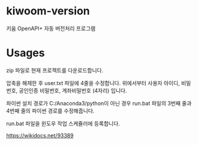 # kiwoom-version
키움 OpenAPI+ 자동 버전처리 프로그램

# Usages

zip 파일로 현재 프로젝트를 다운로드합니다. 

압축을 해제한 후 user.txt 파일에 4줄을 수정합니다. 위에서부터 사용자 아이디, 비밀번호, 공인인증 비밀번호, 계좌비밀번호 (4자리) 입니다. 

파이썬 설치 경로가 C:/Anaconda3/python이 아닌 경우 run.bat 파일의 3번째 줄과 4번째 줄의 파이썬 경로를 수정해줍니다. 

run.bat 파일을 윈도우 작업 스케쥴러에 등록합니다. 

https://wikidocs.net/93389
